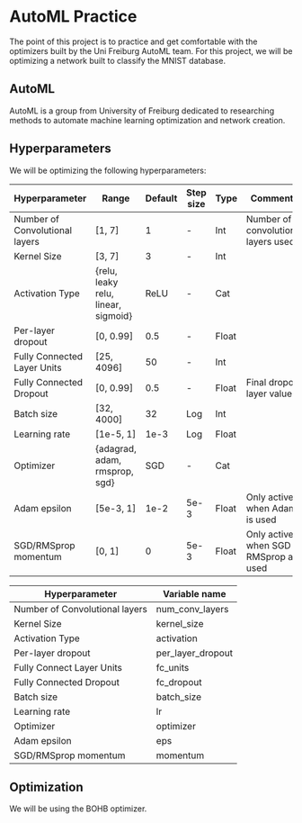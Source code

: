 # AutoML Practice
The point of this project is to practice and get comfortable with the optimizers built by the Uni Freiburg AutoML team.
For this project, we will be optimizing a network built to classify the MNIST database.

## AutoML
AutoML is a group from University of Freiburg dedicated to researching methods to automate machine learning optimization and network creation.

## Hyperparameters
We will be optimizing the following hyperparameters:

| Hyperparameter                 | Range                               | Default | Step size | Type  | Comments                                 |
|--------------------------------|-------------------------------------|---------|-----------|-------|------------------------------------------|
| Number of Convolutional layers | [1, 7]                              | 1       | -         | Int   | Number of convolutional layers used      |
| Kernel Size                    | [3, 7]                              | 3       | -         | Int   |                                          |
| Activation Type                | {relu, leaky relu, linear, sigmoid} | ReLU    | -         | Cat   |                                          |
| Per-layer dropout              | [0, 0.99]                           | 0.5     | -         | Float |                                          |
| Fully Connected Layer Units    | [25, 4096]                          | 50     | -         | Int   |                                          |
| Fully Connected Dropout        | [0, 0.99]                           | 0.5     | -         | Float | Final dropout layer value                |
| Batch size                     | [32, 4000]                          | 32      | Log       | Int   |                                          |
| Learning rate                  | [1e-5, 1]                           | 1e-3    | Log       | Float |                                          |
| Optimizer                      | {adagrad, adam, rmsprop, sgd}       | SGD     | -         | Cat   |                                          |
| Adam epsilon                   | [5e-3, 1]                           | 1e-2    | 5e-3      | Float | Only active when Adam is used            |
| SGD/RMSprop momentum           | [0, 1]                              | 0       | 5e-3      | Float | Only active when SGD or RMSprop are used |

| Hyperparameter                 | Variable name
|--------------------------------|---------------------
| Number of Convolutional layers | num_conv_layers
| Kernel Size                    | kernel_size
| Activation Type                | activation
| Per-layer dropout              | per_layer_dropout
| Fully Connect Layer Units      | fc_units
| Fully Connected Dropout        | fc_dropout
| Batch size                     | batch_size
| Learning rate                  | lr
| Optimizer                      | optimizer
| Adam epsilon                   | eps
| SGD/RMSprop momentum           | momentum
## Optimization
We will be using the BOHB optimizer.